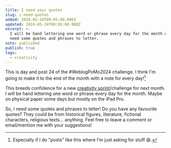```yaml
---
title: I need your quotes
slug: i-need-quotes
added: 2024-05-24T09:05:00.000Z
updated: 2024-05-24T09:05:00.000Z
excerpt: >-
  I will be hand lettering one word or phrase every day for the month of June. I
  need some quotes and phrases to letter.
note: published
publish: true
tags:
  - creativity
---
```

This is day and post 24 of the #WeblogPoMo2024 challenge. I think I'm going to make it to the end of the month with a note for every day![^1]

This breeds confidence for a new [creativity sprint](/creativity-sprints/)/challenge for next month. I will be hand lettering one word or phrase every day for the month. Maybe on physical paper some days but mostly on the iPad Pro. 

So, I need some quotes and phrases to letter! Do you have any favourite quotes? They could be from historical figures, literature, fictional characters, religious texts... anything. Feel free to leave a comment or email/mention me with your suggestions! 

[^1]: Especially if I do "posts" like this where I'm just asking for stuff 😆.
